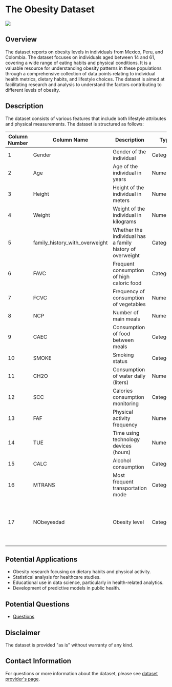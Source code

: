 # The Obesity Dataset

![](https://media.gettyimages.com/id/85074748/photo/obese-man-with-72-inch-waist.jpg?s=2048x2048&w=gi&k=20&c=hZZhDirAK0xGSHg8R7TGCrpGDbU_cRLsEGtVaxic7dE=)


## Overview
The dataset reports on obesity levels in individuals from Mexico, Peru, and Colombia. The dataset focuses on individuals aged between 14 and 61, covering a wide range of eating habits and physical conditions. It is a valuable resource for understanding obesity patterns in these populations through a comprehensive collection of data points relating to individual health metrics, dietary habits, and lifestyle choices. The dataset is aimed at facilitating research and analysis to understand the factors contributing to different levels of obesity.

## Description
The dataset consists of various features that include both lifestyle attributes and physical measurements. The dataset is structured as follows:

| Column Number | Column Name                      | Description                                      | Type            | Possible Values/Range |
|---------------|----------------------------------|--------------------------------------------------|-----------------|-----------------------|
| 1             | Gender                           | Gender of the individual                         | Categorical     | [Female, Male]        |
| 2             | Age                              | Age of the individual in years                   | Numerical       | 14.0 - 61.0           |
| 3             | Height                           | Height of the individual in meters               | Numerical       | 1.45 - 1.98           |
| 4             | Weight                           | Weight of the individual in kilograms            | Numerical       | 39.0 - 173.0          |
| 5             | family_history_with_overweight   | Whether the individual has a family history of overweight | Categorical | [yes, no]         |
| 6             | FAVC                             | Frequent consumption of high caloric food        | Categorical     | [no, yes]             |
| 7             | FCVC                             | Frequency of consumption of vegetables           | Numerical       | 1.0 - 3.0             |
| 8             | NCP                              | Number of main meals                             | Numerical       | 1.0 - 4.0             |
| 9             | CAEC                             | Consumption of food between meals                | Categorical     | [Sometimes, Frequently, Always, no] |
| 10            | SMOKE                            | Smoking status                                   | Categorical     | [no, yes]             |
| 11            | CH2O                             | Consumption of water daily (liters)              | Numerical       | 1.0 - 3.0             |
| 12            | SCC                              | Calories consumption monitoring                  | Categorical     | [no, yes]             |
| 13            | FAF                              | Physical activity frequency                      | Numerical       | 0.0 - 3.0             |
| 14            | TUE                              | Time using technology devices (hours)            | Numerical       | 0.0 - 2.0             |
| 15            | CALC                             | Alcohol consumption                              | Categorical     | [no, Sometimes, Frequently, Always] |
| 16            | MTRANS                           | Most frequent transportation mode                | Categorical     | [Public_Transportation, Walking, Automobile, Motorbike, Bike] |
| 17            | NObeyesdad                       | Obesity level                                    | Categorical     | [Normal_Weight, Overweight_Level_I, Overweight_Level_II, Obesity_Type_I, Obesity_Type_II, Obesity_Type_III, Insufficient_Weight] |

## Potential Applications
- Obesity research focusing on dietary habits and physical activity.
- Statistical analysis for healthcare studies.
- Educational use in data science, particularly in health-related analytics.
- Development of predictive models in public health.

## Potential Questions
- [Questions](questions.md)

## Disclaimer
The dataset is provided "as is" without warranty of any kind.

## Contact Information
For questions or more information about the dataset, please see [dataset provider's page](https://www.kaggle.com/datasets/aravindpcoder/obesity-or-cvd-risk-classifyregressorcluster).

